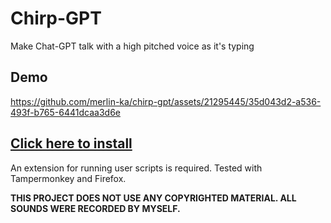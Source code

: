 # Chirp-GPT

Make Chat-GPT talk with a high pitched voice as it's typing

## Demo

https://github.com/merlin-ka/chirp-gpt/assets/21295445/35d043d2-a536-493f-b765-6441dcaa3d6e

## [Click here to install](https://raw.githubusercontent.com/merlin-ka/chirp-gpt/main/chirp-gpt.user.js)

An extension for running user scripts is required.
Tested with Tampermonkey and Firefox.

**THIS PROJECT DOES NOT USE ANY COPYRIGHTED MATERIAL. ALL SOUNDS WERE RECORDED BY MYSELF.**
